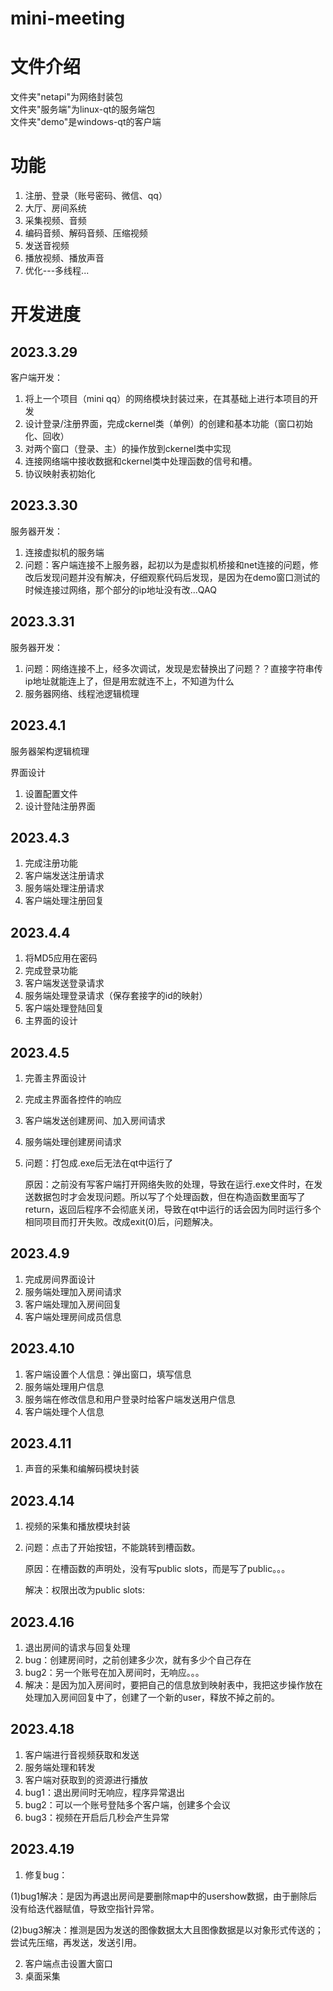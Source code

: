 # mini-meeting

# 文件介绍
文件夹"netapi"为网络封装包</br>
文件夹"服务端"为linux-qt的服务端包</br>
文件夹"demo"是windows-qt的客户端</br>


# 功能
1. 注册、登录（账号密码、微信、qq）
2. 大厅、房间系统
3. 采集视频、音频
4. 编码音频、解码音频、压缩视频
5. 发送音视频
6. 播放视频、播放声音
7. 优化---多线程...


# 开发进度

## 2023.3.29

客户端开发：

1. 将上一个项目（mini qq）的网络模块封装过来，在其基础上进行本项目的开发
2. 设计登录/注册界面，完成ckernel类（单例）的创建和基本功能（窗口初始化、回收）
3. 对两个窗口（登录、主）的操作放到ckernel类中实现
4. 连接网络端中接收数据和ckernel类中处理函数的信号和槽。
5. 协议映射表初始化


## 2023.3.30

服务器开发：

1. 连接虚拟机的服务端
1. 问题：客户端连接不上服务器，起初以为是虚拟机桥接和net连接的问题，修改后发现问题并没有解决，仔细观察代码后发现，是因为在demo窗口测试的时候连接过网络，那个部分的ip地址没有改...QAQ


## 2023.3.31

服务器开发：

1. 问题：网络连接不上，经多次调试，发现是宏替换出了问题？？直接字符串传ip地址就能连上了，但是用宏就连不上，不知道为什么
2. 服务器网络、线程池逻辑梳理





## 2023.4.1

服务器架构逻辑梳理

界面设计

1. 设置配置文件
2. 设计登陆注册界面



## 2023.4.3



1. 完成注册功能
2. 客户端发送注册请求
3. 服务端处理注册请求
4. 客户端处理注册回复





## 2023.4.4



1. 将MD5应用在密码
2. 完成登录功能
3. 客户端发送登录请求
4. 服务端处理登录请求（保存套接字的id的映射）
5. 客户端处理登陆回复
6. 主界面的设计




## 2023.4.5

1. 完善主界面设计

2. 完成主界面各控件的响应

3. 客户端发送创建房间、加入房间请求

4. 服务端处理创建房间请求

5. 问题：打包成.exe后无法在qt中运行了

   原因：之前没有写客户端打开网络失败的处理，导致在运行.exe文件时，在发送数据包时才会发现问题。所以写了个处理函数，但在构造函数里面写了return，返回后程序不会彻底关闭，导致在qt中运行的话会因为同时运行多个相同项目而打开失败。改成exit(0)后，问题解决。
   
   


## 2023.4.9



1. 完成房间界面设计
2. 服务端处理加入房间请求
3. 客户端处理加入房间回复
4. 客户端处理房间成员信息

## 2023.4.10



1. 客户端设置个人信息：弹出窗口，填写信息
2. 服务端处理用户信息
3. 服务端在修改信息和用户登录时给客户端发送用户信息
4. 客户端处理个人信息


## 2023.4.11



1. 声音的采集和编解码模块封装


## 2023.4.14



1. 视频的采集和播放模块封装

2. 问题：点击了开始按钮，不能跳转到槽函数。

   原因：在槽函数的声明处，没有写public slots，而是写了public。。。

   解决：权限出改为public slots:


## 2023.4.16



1. 退出房间的请求与回复处理
2. bug：创建房间时，之前创建多少次，就有多少个自己存在
3. bug2：另一个账号在加入房间时，无响应。。。
4. 解决：是因为加入房间时，要把自己的信息放到映射表中，我把这步操作放在处理加入房间回复中了，创建了一个新的user，释放不掉之前的。


## 2023.4.18



1. 客户端进行音视频获取和发送
2. 服务端处理和转发
3. 客户端对获取到的资源进行播放
4. bug1：退出房间时无响应，程序异常退出
5. bug2：可以一个账号登陆多个客户端，创建多个会议
6. bug3：视频在开启后几秒会产生异常

## 2023.4.19



1. 修复bug：

​	(1)bug1解决：是因为再退出房间是要删除map中的usershow数据，由于删除后没有给迭代器赋值，导致空指针异常。

​	(2)bug3解决：推测是因为发送的图像数据太大且图像数据是以对象形式传送的；尝试先压缩，再发送，发送引用。

2. 客户端点击设置大窗口
3. 桌面采集


